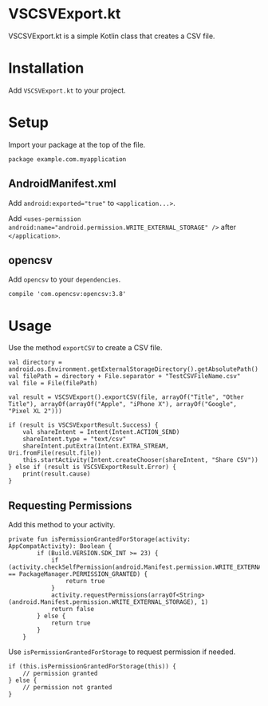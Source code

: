 VSCSVExport.kt
============


VSCSVExport.kt is a simple Kotlin class that creates a CSV file.


Installation
============


Add `VSCSVExport.kt` to your project.


Setup
=====

Import your package at the top of the file.

```
package example.com.myapplication
```

AndroidManifest.xml
-------------------

Add `android:exported="true"` to `<application...>`.

Add `<uses-permission android:name="android.permission.WRITE_EXTERNAL_STORAGE" />` after `</application>`.


opencsv
-------

Add `opencsv` to your `dependencies`.

```
compile 'com.opencsv:opencsv:3.8'
```

Usage
=====

Use the method `exportCSV` to create a CSV file.

```
val directory = android.os.Environment.getExternalStorageDirectory().getAbsolutePath()
val filePath = directory + File.separator + "TestCSVFileName.csv"
val file = File(filePath)

val result = VSCSVExport().exportCSV(file, arrayOf("Title", "Other Title"), arrayOf(arrayOf("Apple", "iPhone X"), arrayOf("Google", "Pixel XL 2")))

if (result is VSCSVExportResult.Success) {
    val shareIntent = Intent(Intent.ACTION_SEND)
    shareIntent.type = "text/csv"
    shareIntent.putExtra(Intent.EXTRA_STREAM, Uri.fromFile(result.file))
    this.startActivity(Intent.createChooser(shareIntent, "Share CSV"))
} else if (result is VSCSVExportResult.Error) {
    print(result.cause)
}
```

Requesting Permissions
--- 

Add this method to your activity.

```
private fun isPermissionGrantedForStorage(activity: AppCompatActivity): Boolean {
        if (Build.VERSION.SDK_INT >= 23) {
            if (activity.checkSelfPermission(android.Manifest.permission.WRITE_EXTERNAL_STORAGE) == PackageManager.PERMISSION_GRANTED) {
                return true
            }
            activity.requestPermissions(arrayOf<String>(android.Manifest.permission.WRITE_EXTERNAL_STORAGE), 1)
            return false
        } else {
            return true
        }
    }
```

Use `isPermissionGrantedForStorage` to request permission if needed.

```
if (this.isPermissionGrantedForStorage(this)) {
    // permission granted
} else {
    // permission not granted
}
```